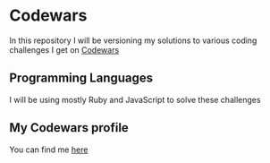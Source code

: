 # Codewars

In this repository I will be versioning my solutions to various coding challenges I get on [Codewars](https://www.codewars.com/)

## Programming Languages

I will be using mostly Ruby and JavaScript to solve these challenges

## My Codewars profile

You can find me [here](https://www.codewars.com/users/IrisPe17/)
